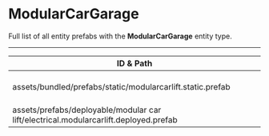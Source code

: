 # ModularCarGarage
Full list of all <Badge type="warning" text="2"/> entity prefabs with the **ModularCarGarage** entity type.

---
| ID & Path |
| --- |
| <a href="#3844433950"><Badge id="3844433950" type="tip" text="#"/></a> <Badge type="tip" text="3844433950"/> <br> assets/bundled/prefabs/static/modularcarlift.static.prefab |
| <a href="#428217161"><Badge id="428217161" type="tip" text="#"/></a> <Badge type="tip" text="428217161"/> <br> assets/prefabs/deployable/modular car lift/electrical.modularcarlift.deployed.prefab |
